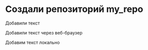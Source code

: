 # Создали репозиторий my_repo 

Добавили текст

Добавили текст через веб-браузер

Добавим текст локально